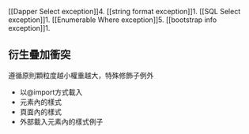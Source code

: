 [[Dapper Select exception]]4.
[[string format exception]]1.
[[SQL Select exception]]1.
[[Enumerable Where exception]]5.
[[bootstrap info exception]]1.




## 衍生疊加衝突
遵循原則顆粒度越小權重越大，特殊修飾子例外
- 以@import方式載入
- 元素內的樣式
- 頁面內的樣式
- 外部載入元素內的樣式例子